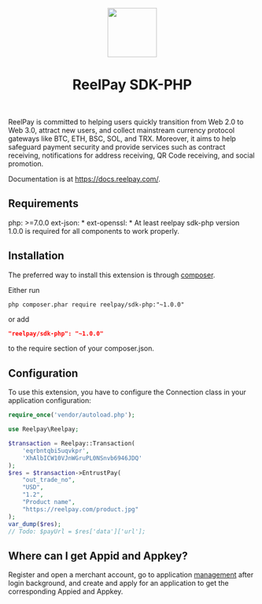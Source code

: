 <p align="center">
    <a href="https://reelpay.com/" target="_blank" rel="external">
        <img src="https://reel-block-n.s3.ap-east-1.amazonaws.com/base/202307/0e7170c48174a863.png" height="100px">
    </a>
    <h1 align="center">ReelPay SDK-PHP</h1>
    <br>
</p>

ReelPay is committed to helping users quickly transition from Web 2.0 to Web 3.0, attract new users, and collect mainstream currency protocol gateways like BTC, ETH, BSC, SOL, and TRX. Moreover, it aims to help safeguard payment security and provide services such as contract receiving, notifications for address receiving, QR Code receiving, and social promotion.

Documentation is at <a href="https://docs.reelpay.com/" target="_blank" rel="external">https://docs.reelpay.com/</a>.


Requirements
------------
php: >=7.0.0
ext-json: *
ext-openssl: *
At least reelpay sdk-php version 1.0.0 is required for all components to work properly.

Installation
------------

The preferred way to install this extension is through [composer](https://getcomposer.org/download/).

Either run

```
php composer.phar require reelpay/sdk-php:"~1.0.0"
```

or add

```json
"reelpay/sdk-php": "~1.0.0"
```

to the require section of your composer.json.


Configuration
-------------

To use this extension, you have to configure the Connection class in your application configuration:

```php
require_once('vendor/autoload.php');

use Reelpay\Reelpay;

$transaction = Reelpay::Transaction(
    'eqrbntqbi5uqvkpr',
    'XhAlbICW10VJnWGruPL0NSnvb6946JDQ'
);
$res = $transaction->EntrustPay(
    "out_trade_no", 
    "USD", 
    "1.2", 
    "Product name", 
    "https://reelpay.com/product.jpg"
);
var_dump($res);
// Todo: $payUrl = $res['data']['url'];

```

## Where can I get Appid and Appkey?
Register and open a merchant account, go to application <a href="https://merchant.reelpay.com/" target="_blank" rel="external">management</a> after login background, and create and apply for an application to get the corresponding Appied and Appkey.
